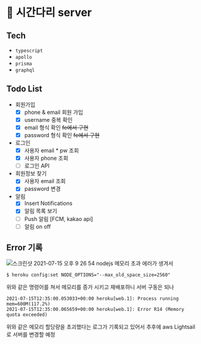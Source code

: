 # 🚀 시간다리 server

## Tech
- `typescript`
- `apollo`
- `prisma`
- `graphql`

## Todo List
- 회원가입
  - [x] phone & email 회원 가입
  - [x] username 중복 확인
  - [x] email 형식 확인 ~~fe에서 구현~~
  - [x] password 형식 확인 ~~fe에서 구현~~
- 로그인
  - [x] 사용자 email * pw 조회
  - [x] 사용자 phone 조회
  - [ ] 로그인 API
- 회원정보 찾기
  - [x] 사용자 email 조회
  - [x] password 변경
- 알림
  - [x] Insert Notifications
  - [x] 알림 목록 보기
  - [ ] Push 알림 [FCM, kakao api]
  - [ ] 알림 on off

## Error 기록
![스크린샷 2021-07-15 오후 9 26 54](https://user-images.githubusercontent.com/45463495/125788060-a94d64d9-f6ab-4e11-9327-65210677c004.png)
nodejs 메모리 초과 에러가 생겨서
```
$ heroku config:set NODE_OPTIONS="--max_old_space_size=2560"
```
위와 같은 명령어를 쳐서 메모리를 증가 시키고 재배포하니 서버 구동은 되나 
```
2021-07-15T12:35:00.053033+00:00 heroku[web.1]: Process running mem=600M(117.2%)
2021-07-15T12:35:00.065659+00:00 heroku[web.1]: Error R14 (Memory quota exceeded)
```
위와 같은 메모리 할당량을 초괴했다는 로그가 기록되고 있어서 추후에 aws Lightsail로 서버를 변경할 예정
